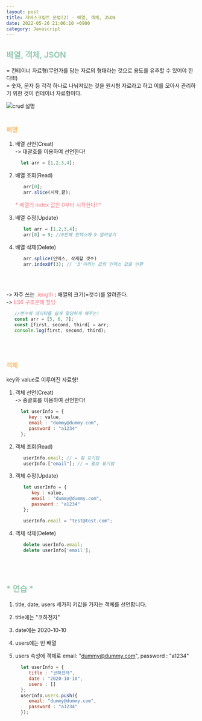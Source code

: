 ```yaml
---
layout: post
title: 자바스크립트 문법(2) - 배열, 객체, JSON
date: 2022-05-26 21:06:10 +0900
category: Javascript
---
```


## <span style="color:#97cab3;font-weight:bold">배열, 객체, JSON</span>

= 컨테이너 자료형(무언가를 담는 자료의 형태라는 것으로 용도를 유추할 수 있어야 한다!!!)  
= 숫자, 문자 등 각각 하나로 나눠져있는 것을 원시형 자료라고 하고 이를 모아서 관리하기 위한 것이 컨테이너 자료형이다.

![crud 설명](./img/crud.png)
<br/>
<br/>

### <span style="color:#febc68;font-weight:bold">배열</span>  
 1. 배열 선언(Creat)   
   -> 대괄호를 이용하여 선언한다!
    ```javascript  
      let arr = [1,2,3,4];
    ```  
1. 배열 조회(Read) 
   ```javascript  
      arr[0];
      arr.slice(시작,끝);
   ```  
   <span style="color:#f27c88;"> * 배열의 index 값은 0부터 시작한다!!* </span>  
1. 배열 수정(Update) 
   ```javascript  
      let arr = [1,2,3,4];
      arr[0] = 9; //0번째 인덱스에 9 밀어넣기
   ```  

1. 배열 삭제(Delete) 
   ```javascript  
      arr.splice(인덱스, 삭제할 갯수) 
      arr.indexOf(3); // '3'이라는 값의 인덱스 값을 반환
   ```  

<br/><br/>

 -> 자주 쓰는 <span style="color:#f27c88;">.length</span> : 배열의 크기(=갯수)를 알려준다.  
 -> <span style="color:#f27c88;">ES6 구조분해 할당</span>
   ```javascript  
      //변수에 데이터를 쉽게 할당하게 해주는!
      const arr = [5, 6, 7];
      const [first, second, third] = arr;
      console.log(first, second, third);
   ``` 
<br/><br/>

### <span style="color:#febc68;font-weight:bold">객체</span>  
   key와 value로 이루어진 자료형!  
   
 1. 객체 선언(Creat)   
   -> 중괄호를 이용하여 선언한다!

    ```javascript  
      let userInfo = {
         key : value,
         email : "dummy@dummy.com",
         password : "a1234"
      };
    ```  
1. 객체 조회(Read) 
   ```javascript  
      userInfo.email; // = 점 표기법
      userInfo.["email"]; // = 괄호 표기법
   ```  
 
1. 객체 수정(Update) 
   ```javascript  
      let userInfo = {
         key : value,
         email : "dummy@dummy.com",
         password : "a1234"
      };

      userInfo.email = "test@test.com";
   ```  

1. 객체 삭제(Delete) 
   ```javascript  
      delete userInfo.email;
      delete userInfo['email'];
   ```  

<br/><br/>

## <span style="color:#97cab3;font-weight:bold">* 연습 *</span>
 1. title, date, users 세가지 키값을 가지는 객체를 선언합니다.
 2. title에는 "코하전자"
 3. date에는 2020-10-10
 4. users에는 빈 배열
 5. users 속성에 객체로 email: "dummy@dummy.com", password : "a1234"

    ```javascript  
      let userInfo = {
         title : "코하전자",
         date : "2020-10-10",
         users : []
      };
      userInfo.users.push({
         email: "dummy@dummy.com", 
         password : "a1234"
      });
      
    ```  